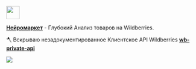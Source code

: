 
<img src="https://github.com/glmn/glmn/assets/1326151/549b8bed-60c3-4f6e-8f5a-8592c63467b6" height="35"><br/>

<a href="https://neuromarket.online/" target="_blank"><b>Нейромаркет</b></a> - Глубокий Анализ товаров на Wildberries.

🪓 Вскрываю незадокументированное Клиентское API Wildberries **[wb-private-api](https://github.com/glmn/wb-private-api)**

![](https://hit.yhype.me/github/profile?user_id=1326151)

